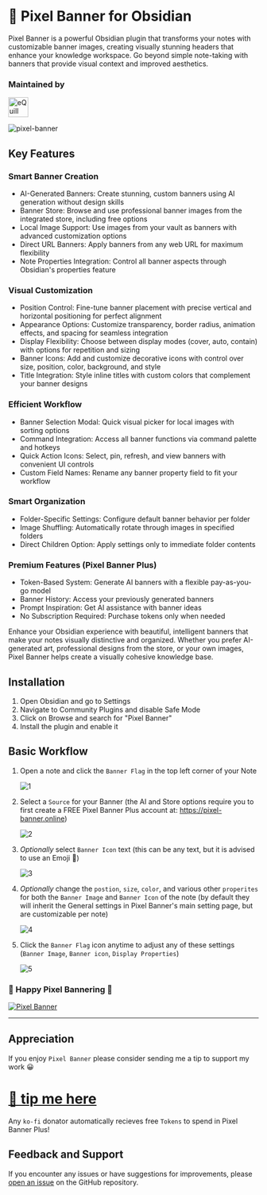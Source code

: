 # 🚩 Pixel Banner for Obsidian

Pixel Banner is a powerful Obsidian plugin that transforms your notes with customizable banner images, creating visually stunning headers that enhance your knowledge workspace. Go beyond simple note-taking with banners that provide visual context and improved aesthetics.

### Maintained by
<a href="https://www.equilllabs.com">
  <img src="https://raw.githubusercontent.com/jparkerweb/eQuill-Labs/refs/heads/main/src/static/images/logo-text-outline.png" alt="eQuill Labs" height="40">
</a>

<br>

![pixel-banner](img/pixel-banner.jpg)

## Key Features

### Smart Banner Creation
- AI-Generated Banners: Create stunning, custom banners using AI generation without design skills
- Banner Store: Browse and use professional banner images from the integrated store, including free options
- Local Image Support: Use images from your vault as banners with advanced customization options
- Direct URL Banners: Apply banners from any web URL for maximum flexibility
- Note Properties Integration: Control all banner aspects through Obsidian's properties feature

### Visual Customization
- Position Control: Fine-tune banner placement with precise vertical and horizontal positioning for perfect alignment
- Appearance Options: Customize transparency, border radius, animation effects, and spacing for seamless integration
- Display Flexibility: Choose between display modes (cover, auto, contain) with options for repetition and sizing
- Banner Icons: Add and customize decorative icons with control over size, position, color, background, and style
- Title Integration: Style inline titles with custom colors that complement your banner designs

### Efficient Workflow
- Banner Selection Modal: Quick visual picker for local images with sorting options
- Command Integration: Access all banner functions via command palette and hotkeys
- Quick Action Icons: Select, pin, refresh, and view banners with convenient UI controls
- Custom Field Names: Rename any banner property field to fit your workflow

### Smart Organization
- Folder-Specific Settings: Configure default banner behavior per folder
- Image Shuffling: Automatically rotate through images in specified folders
- Direct Children Option: Apply settings only to immediate folder contents

### Premium Features (Pixel Banner Plus)
- Token-Based System: Generate AI banners with a flexible pay-as-you-go model
- Banner History: Access your previously generated banners
- Prompt Inspiration: Get AI assistance with banner ideas
- No Subscription Required: Purchase tokens only when needed

Enhance your Obsidian experience with beautiful, intelligent banners that make your notes visually distinctive and organized. Whether you prefer AI-generated art, professional designs from the store, or your own images, Pixel Banner helps create a visually cohesive knowledge base.

## Installation

1. Open Obsidian and go to Settings
2. Navigate to Community Plugins and disable Safe Mode
3. Click on Browse and search for "Pixel Banner"
4. Install the plugin and enable it

## Basic Workflow

1. Open a note and click the `Banner Flag` in the top left corner of your Note  

    ![1](./img/1.jpg)

2. Select a `Source` for your Banner (the AI and Store options require you to first create a FREE Pixel Banner Plus account at: https://pixel-banner.online)  

    ![2](./img/2.jpg)

3. _Optionally_ select `Banner Icon` text (this can be any text, but it is advised to use an Emoji 🤣)

    ![3](./img/3.jpg)

4. _Optionally_ change the `postion`, `size`, `color`, and various other `properites` for both the `Banner Image` and `Banner Icon` of the note (by default they will inherit the General settings in Pixel Banner's main setting page, but are customizable per note)

    ![4](./img/4.jpg)

5. Click the `Banner Flag` icon anytime to adjust any of these settings (`Banner Image`, `Banner icon`, `Display Properties`)

    ![5](./img/5.jpg)

### 🎉 Happy Pixel Bannering 🤣

<a href="https://www.youtube.com/watch?v=pJFsMfrWak4">
  <img src="https://pixel-banner.online/img/pixel-banner-logo-v3.jpg" alt="Pixel Banner" style="max-width: 400px;">
</a>

---

## Appreciation
If you enjoy `Pixel Banner` please consider sending me a tip to support my work 😀
# [🍵 tip me here](https://ko-fi.com/jparkerweb)
Any `ko-fi` donator automatically recieves free `Tokens` to spend in Pixel Banner Plus!

## Feedback and Support

If you encounter any issues or have suggestions for improvements, please [open an issue](https://github.com/jparkerweb/pixel-banner/issues) on the GitHub repository.
